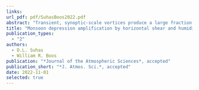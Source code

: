 ```yaml
---
links:
url_pdf: pdf/SuhasBoos2022.pdf
abstract: "Transient, synoptic-scale vortices produce a large fraction of total rainfall in most monsoon regions and are often associated with extreme precipitation. However, the mechanism of their amplification remains a topic of active research.  For monsoon depressions, which are the most prominent synoptic-scale vortex in the Asian-Australian monsoon, recent work has suggested that meridional gradients in zonal wind in the vortex environment may produce growth through barotropic instability, while meridional gradients in environmental humidity have also been proposed to cause amplification through coupling with precipitating convection.  Here, a two-dimensional shallow water model on a sphere with parameterized precipitation is used to examine the relative role played by these two environmental gradients. By systematically varying the meridional moisture gradient and meridional wind shear for both weak, quasi-linear waves and finite-amplitude isolated vortices, we show that rotational winds in the initial vortex are amplified most strongly by meridional shear of the environmental zonal wind, while vortex precipitation rates are most sensitive to environmental moisture gradients.  The growth rate in the presence of both gradients is less than the sum of growth rates in the presence of isolated gradients, as the phase relation between moisture and vorticity anomalies becomes distorted with increasing shear.  These results suggest that background meridional gradients in both zonal wind and environmental humidity can contribute to the amplification of vortices to monsoon depression strength, but with some degree of decoupling of the dry rotational flow and the moist convection."
title: "Monsoon depression amplification by horizontal shear and humidity gradients:  a shallow water perspective"
publication_types:
  - "2"
authors:
  - D.L. Suhas
  - William R. Boos
publication: "*Journal of the Atmospheric Sciences*, accepted"
publication_short: "*J. Atmos. Sci.*, accepted"
date: 2022-11-01
selected: true
---
```

